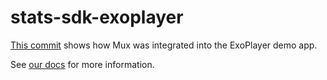 # stats-sdk-exoplayer

[This commit](https://github.com/muxinc/stats-sdk-exoplayer/commit/e2490383293d4e80c00484a29b195511158c951b) shows how Mux was integrated into the ExoPlayer demo app.

See [our docs](https://docs.mux.com/docs/android-integration-guide) for more information.

